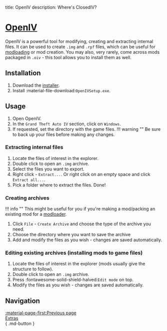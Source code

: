 title: OpenIV
description: Where's ClosedIV?

# [OpenIV](https://openiv.com/)

OpenIV is a powerful tool for modifying, creating and extracting internal files. It can be used to create `.img` and `.rpf` files, which can be useful for [modloading](modloading.md) or mod creation. You may also, very rarely, come across mods packaged in `.oiv` - this tool allows you to install them as well.

## Installation

1. Download the [installer](https://openiv.com/).
2. Install :material-file-download:`OpenIVSetup.exe`.

## Usage

1. Open OpenIV.
2. In the `Grand Theft Auto IV` section, click on `Windows`.
3. If requested, set the directory with the game files.
!!! warning ""
    Be sure to back up your files before making any changes.

### Extracting internal files

1. Locate the files of interest in the explorer.
2. Double click to open an `.img` archive.
3. Select the files you want to export.
4. Right click - `Extract...`. Or right click on an empty space and click `Extract all...`.
5. Pick a folder where to extract the files. Done!

### Creating archives

!!! info ""
    This might be useful for you if you're making a mod/packing an existing mod for a [modloader](modloading.md).

1. Click `File` - `Create Archive` and choose the type of the archive you need.
2. Choose the directory where you want to save the archive
3. Add and modify the files as you wish - changes are saved automatically.

### Editing existing archives (installing mods to game files)

1. Locate the files of interest in the explorer (mods usually give the structure to follow).
2. Double click to open an `.img` archive.
3. Press :fontawesome-solid-shield-halved:`Edit mode` on top.
4. Modify the files as you wish - changes are saved automatically.

## Navigation

[:material-page-first:Previous page <br>Extras</br>](index.md){ .md-button }
